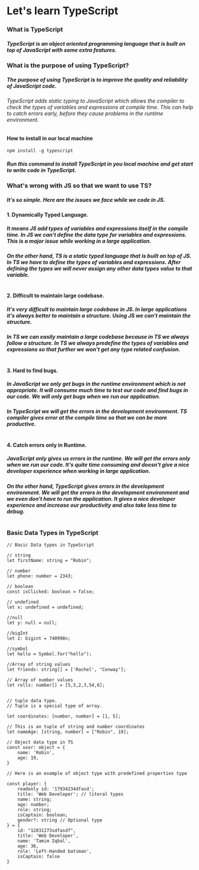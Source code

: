 # Let's learn TypeScript

### What is TypeScript

##### TypeScript is an object oriented programming language that is built on top of JavaScript with some extra features.

### What is the purpose of using TypeScript?

##### The purpose of using TypeScript is to improve the quality and reliability of JavaScript code.

###### TypeScript adds static typing to JavaScript which allows the compiler to check the types of variables and expressions at compile time. This can help to catch errors early, before they cause problems in the runtime environment.

#### How to install in our local machine

```
npm install -g typescript
```

##### Run this command to install TypeScript in you local machine and get start to write code in TypeScript.

### What's wrong with JS so that we want to use TS?

##### It's so simple. Here are the issues we face while we code in JS.

#### 1. Dynamically Typed Language.

##### It means JS add types of variables and expressions itself in the compile time. In JS we can't define the data type for variables and expressions. This is a major issue while working in a large application.

##### On the other hand, TS is a static typed language that is built on top of JS. In TS we have to define the types of variables and expressions. After defining the types we will never assign any other data types value to that variable.

#

#### 2. Difficult to maintain large codebase.

##### It's very difficult to maintain large codebase in JS. In large applications it's always better to maintain a structure. Using JS we can't maintain the structure.

##### In TS we can easily maintain a large codebase because in TS we always follow a structure. In TS we always predefine the types of variables and expressions so that further we won't get any type related confusion.

#

#### 3. Hard to find bugs.

##### In JavaScript we only get bugs in the runtime environment which is not appropriate. It will consume much time to test our code and find bugs in our code. We will only get bugs when we run our application.

##### In TypeScript we will get the errors in the development environment. TS compiler gives error at the compile time so that we can be more productive.

#

#### 4. Catch errors only in Runtime.

##### JavaScript only gives us errors in the runtime. We will get the errors only when we run our code. It's quite time consuming and doesn't give a nice developer experience when working in large application.

##### On the other hand, TypeScript gives errors in the development environment. We will get the errors in the development environment and we even don't have to run the application. It gives a nice developer experience and increase our productivity and also take less time to debug.

#

### Basic Data Types in TypeScript

```
// Basic Data types in TypeScript

// string
let firstName: string = "Robin";

// number
let phone: number = 2343;

// boolean
const isClicked: boolean = false;

// undefined
let x: undefined = undefined;

//null
let y: null = null;

//bigInt
let z: bigint = 740998n;

//symbol
let hello = Symbol.for("hello");

//Array of string values
let friends: string[] = ['Rachel', "Conway"];

// Array of number values
let rolls: number[] = [5,3,2,3,54,6];


// tuple data type.
// Tuple is a special type of array.

let coordinates: [number, number] = [1, 5];

// This is an tuple of string and number coordinates
let nameAge: [string, number] = ["Robin", 19];

// Object data type in TS
const user: object = {
    name: 'Robin',
    age: 19,
}

// Here is an example of object type with predefined properties type

const player: {
    readonly id: '17934234dfasd';
    title: 'Web Developer'; // literal types
    name: string;
    age: number;
    role: string;
    isCaptain: boolean;
    gender?: string // Optional type
} = {
    id: "12031273sdfasdf",
    title: 'Web Developer',
    name: 'Tamim Iqbal',
    age: 36,
    role: 'Left-Handed batsman',
    isCaptain: false
}
```
